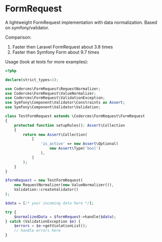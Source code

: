 # FormRequest
A lightweight FormRequest implementation with data normalization.
Based on symfony/validator.

Comparison:
1. Faster then Laravel FormRequest about 3.8 times
2. Faster then Symfony Form about 9.7 times

Usage (look at tests for more examples):
```php
<?php

declare(strict_types=1);

use Codercms\FormRequest\RequestNormalizer;
use Codercms\FormRequest\ValueNormalizer;
use Codercms\FormRequest\ValidationException;
use Symfony\Component\Validator\Constraints as Assert;
use Symfony\Component\Validator\Validation;

class TestFormRequest extends \Codercms\FormRequest\FormRequest
{
    protected function setupRules(): Assert\Collection
    {
        return new Assert\Collection(
            [
                'is_active' => new Assert\Optional(
                    new Assert\Type('bool')
                ),
            ]
        );
    }
}

$formRequest = new TestFormRequest(
    new RequestNormalizer(new ValueNormalizer()), 
    Validation::createValidator()
);

$data = [/* your incoming data here */];

try {
    $normalizedData = $formRequest->handle($data);
} catch (ValidationException $e) {
    $errors = $e->getViolationList();
    // handle errors here
}
```
